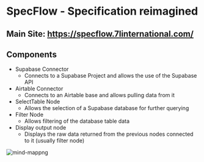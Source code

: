 # SpecFlow - Specification reimagined

## Main Site: https://specflow.7linternational.com/

## Components

- Supabase Connector
	- Connects to a Supabase Project and allows the use of the Supabase API
- Airtable Connector
	- Connects to an Airtable base and allows pulling data from it
- SelectTable Node
	- Allows the selection of a Supabase database for further querying
- Filter Node
	- Allows filtering of the database table data
- Display output node
	- Displays the raw data returned from the previous nodes connected to it (usually filter node)

![mind-mappng](https://user-images.githubusercontent.com/864248/162585141-3692205c-3320-4a93-bcf4-2fe4f5bf8d45.png)
